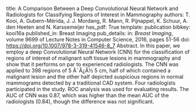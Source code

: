 title: A Comparison Between a Deep Convolutional Neural Network and Radiologists for Classifying Regions of Interest in Mammography
authors: T. Kooi, A. Gubern-Mérida, J. J. Mordang, R. Mann, R. Pijnappel, K. Schuur, A. den Heeten and N. Karssemeijer
has_pdf: True
template: publication
bibkey: kooi16a
published_in: Breast Imaging
pub_details: in: <i>Breast Imaging</i>, volume 9699 of Lecture Notes in Computer Science, 2016, pages 51-56
doi: https://doi.org/10.1007/978-3-319-41546-8_7
Abstract. In this paper, we employ a deep Convolutional Neural Network (CNN) for the classification of regions of interest of malignant soft tissue lesions in mammography and show that it performs on par to experienced radiologists. The CNN was applied to 398 regions of 5 Ã¯Â¿Â½ 5 cm, half of which contained a malignant lesion and the other half depicted suspicious regions in normal mammograms detected by a traditional CAD system. Four radiologists participated in the study. ROC analysis was used for evaluating results. The AUC of CNN was 0.87, which was higher than the mean AUC of the radiologists (0.84), though the difference was not significant.


